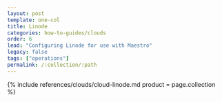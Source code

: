 ```yaml
---
layout: post
template: one-col
title: Linode
categories: how-to-guides/clouds
order: 6
lead: "Configuring Linode for use with Maestro"
legacy: false
tags: ["operations"]
permalink: /:collection/:path
---
```




{% include references/clouds/cloud-linode.md  product = page.collection %}
